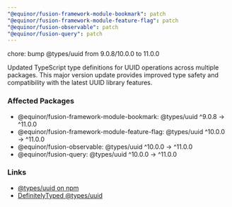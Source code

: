 ```yaml
---
"@equinor/fusion-framework-module-bookmark": patch
"@equinor/fusion-framework-module-feature-flag": patch
"@equinor/fusion-observable": patch
"@equinor/fusion-query": patch
---
```


chore: bump @types/uuid from 9.0.8/10.0.0 to 11.0.0

Updated TypeScript type definitions for UUID operations across multiple packages. This major version update provides improved type safety and compatibility with the latest UUID library features.

### Affected Packages
- @equinor/fusion-framework-module-bookmark: @types/uuid ^9.0.8 → ^11.0.0
- @equinor/fusion-framework-module-feature-flag: @types/uuid ^10.0.0 → ^11.0.0
- @equinor/fusion-observable: @types/uuid ^10.0.0 → ^11.0.0
- @equinor/fusion-query: @types/uuid ^10.0.0 → ^11.0.0

### Links
- [@types/uuid on npm](https://www.npmjs.com/package/@types/uuid)
- [DefinitelyTyped @types/uuid](https://github.com/DefinitelyTyped/DefinitelyTyped/tree/master/types/uuid)

